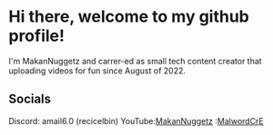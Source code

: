 # Hi there, welcome to my github profile!
I'm MakanNuggetz and carrer-ed as small tech content creator that
uploading videos for fun since August of 2022.

## Socials
Discord: amail6.0 (recicelbin)
YouTube:[MakanNuggetz](https://youtube.com/@aMail10)
       :[MalwordCrE](https://youtube.com/@makan2ndacc)
